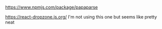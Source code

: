https://www.npmjs.com/package/papaparse

https://react-dropzone.js.org/ I'm not using this one but seems like pretty neat
